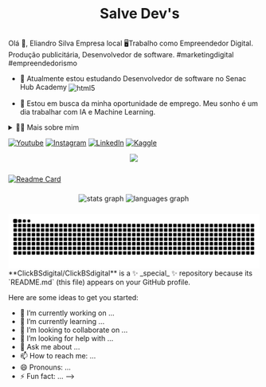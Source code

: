 <!--título-->
<div id="user-content-toc">
  <ul align="center">
    <summary><h1 style="display: inline-block">Salve Dev's</h1></summary>
</div>

<!-- Presentation -->
<p>
  Olá 👋, Eliandro Silva
Empresa local
🖥Trabalho como Empreendedor Digital.
Produção publicitária,  Desenvolvedor de software.
#marketingdigital
#empreendedorismo
 

  - 🌱 Atualmente estou estudando Desenvolvedor de software no Senac Hub Academy <img align="center" alt="html5" src="https://img.shields.io/badge/DEV-193A3E?style=for-the -badge&logo=edx&logoColor=branco" />

  - 🔭 Estou em busca da minha oportunidade de emprego. Meu sonho é um dia trabalhar com IA e Machine Learning.
</p>

<!-- Dropdown -->
<details>
  <summary>👨‍💻 Mais sobre mim</summary>

 - 💬Tenho 46 anos, atualmente moro em Campo Grande -  MS no Brasil. Tenho inicial em inglês e tenho experiência com SQL, Python, Análise de Dados, Visualização de Dados e Machine Learning. Também sou criador de conteúdo no YouTube desde 2016, tatuador de 2004, em meados de 2019 entrei no curso de Produção Publicitária onde espandi meus conhecimentos em Marketing Didital o que me ajudou a desenvolver habilidades importantes como criatividade, comunicação, marketing, Web designer, capacidade analítica, gestão de comunidades e mídias sociais.

  - ⚡Gosto de ler, seja um bom livro, mangá ou quadrinhos, além de assistir filmes e jogar! Acredito que nossos interesses pessoais contribuem para uma percepção mais apurada das coisas e para a resolução de problemas. \o/
</details>


<!-- Links -->
[![Youtube](https://img.shields.io/badge/YouTube-FF0000?style=for-the-badge&logo=youtube&logoColor=white)](https://www.youtube.com/@clickbsdigital)
[![Instagram](https://img.shields.io/badge/Instagram-E4405F?style=for-the-badge&logo=instagram&logoColor=white)](https://www.instagram.com/eliandrosilva.pro/)
[![LinkedIn](https://img.shields.io/badge/LinkedIn-0077B5?style=for-the-badge&logo=linkedin&logoColor=white)](https://www.linkedin.com/in/clickbsdigital/)
[![Kaggle](https://img.shields.io/badge/Kaggle-20BEFF?style=for-the-badge&logo=Kaggle&logoColor=white)](https://www.kaggle.com/variablebee)

<div align="center">
  <img src="https://profile-counter.glitch.me/ClickBSdigital/count.svg?"  />
</div>

###

[![Readme Card](https://github-readme-stats.vercel.app/api/pin/?ClickBSdigital=anuraghazra&repo=github-readme-stats)](https://github.com/anuraghazra/github-readme-stats)
###

<div align="center">
  <img src="https://github-readme-stats.vercel.app/api?username=ClickBSdigital&hide_title=false&hide_rank=false&show_icons=true&include_all_commits=true&count_private=true&disable_animations=false&theme=dracula&locale=en&hide_border=false&order=1" height="150" alt="stats graph"  />
  <img src="https://github-readme-stats.vercel.app/api/top-langs?username=ClickBSdigital&locale=en&hide_title=false&layout=compact&card_width=320&langs_count=5&theme=dracula&hide_border=false&order=2" height="150" alt="languages graph"  />
</div>

###

<picture align="center">
  <source media="(prefers-color-scheme: dark)" srcset="https://raw.githubusercontent.com/ClickBSdigital/ClickBSdigital/output/github-contribution-grid-snake-dark.svg">
  <source media="(prefers-color-scheme: light)" srcset="https://raw.githubusercontent.com/ClickBSdigital/ClickBSdigital/output/github-contribution-grid-snake-dark.svg">
  <img align="center" alt="github contribution grid snake animation" src="https://raw.githubusercontent.com/ClickBSdigital/ClickBSdigital/output/github-contribution-grid-snake.svg">
</picture>
**ClickBSdigital/ClickBSdigital** is a ✨ _special_ ✨ repository because its `README.md` (this file) appears on your GitHub profile.

Here are some ideas to get you started:

- 🔭 I’m currently working on ...
- 🌱 I’m currently learning ...
- 👯 I’m looking to collaborate on ...
- 🤔 I’m looking for help with ...
- 💬 Ask me about ...
- 📫 How to reach me: ...
- 😄 Pronouns: ...
- ⚡ Fun fact: ...
-->

